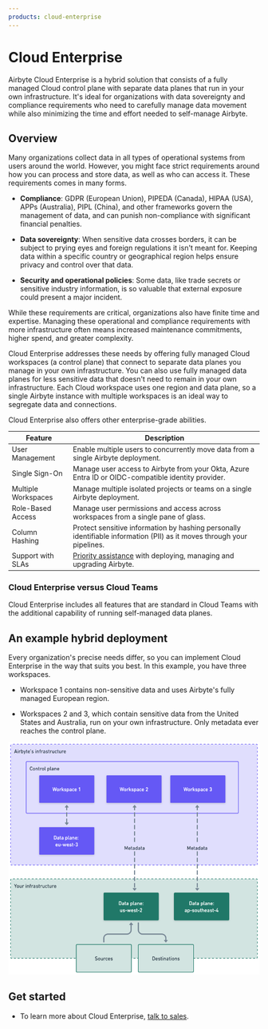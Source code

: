 ```yaml
---
products: cloud-enterprise
---
```


# Cloud Enterprise

Airbyte Cloud Enterprise is a hybrid solution that consists of a fully managed Cloud control plane with separate data planes that run in your own infrastructure. It's ideal for organizations with data sovereignty and compliance requirements who need to carefully manage data movement while also minimizing the time and effort needed to self-manage Airbyte.

## Overview

Many organizations collect data in all types of operational systems from users around the world. However, you might face strict requirements around how you can process and store data, as well as who can access it. These requirements comes in many forms.

- **Compliance**: GDPR (European Union), PIPEDA (Canada), HIPAA (USA), APPs (Australia), PIPL (China), and other frameworks govern the management of data, and can punish non-compliance with significant financial penalties.

- **Data sovereignty**: When sensitive data crosses borders, it can be subject to prying eyes and foreign regulations it isn't meant for. Keeping data within a specific country or geographical region helps ensure privacy and control over that data.

- **Security and operational policies**: Some data, like trade secrets or sensitive industry information, is so valuable that external exposure could present a major incident.

While these requirements are critical, organizations also have finite time and expertise. Managing these operational and compliance requirements with more infrastructure often means increased maintenance commitments, higher spend, and greater complexity.

Cloud Enterprise addresses these needs by offering fully managed Cloud workspaces (a control plane) that connect to separate data planes you manage in your own infrastructure. You can also use fully managed data planes for less sensitive data that doesn't need to remain in your own infrastructure. Each Cloud workspace uses one region and data plane, so a single Airbyte instance with multiple workspaces is an ideal way to segregate data and connections.

Cloud Enterprise also offers other enterprise-grade abilities.

| Feature             | Description                                                                                                                                                             |
| ------------------- | ----------------------------------------------------------------------------------------------------------------------------------------------------------------------- |
| User Management     | Enable multiple users to concurrently move data from a single Airbyte deployment.                                                                                       |
| Single Sign-On      | Manage user access to Airbyte from your Okta, Azure Entra ID or OIDC-compatible identity provider.                                                                      |
| Multiple Workspaces | Manage multiple isolated projects or teams on a single Airbyte deployment.                                                                                              |
| Role-Based Access   | Manage user permissions and access across workspaces from a single pane of glass.                                                                                       |
| Column Hashing      | Protect sensitive information by hashing personally identifiable information (PII) as it moves through your pipelines.                                                   |
| Support with SLAs   | [Priority assistance](https://docs.airbyte.com/operator-guides/contact-support/#airbyte-enterprise-self-hosted-support) with deploying, managing and upgrading Airbyte. |

### Cloud Enterprise versus Cloud Teams

Cloud Enterprise includes all features that are standard in Cloud Teams with the additional capability of running self-managed data planes.

## An example hybrid deployment

Every organization's precise needs differ, so you can implement Cloud Enterprise in the way that suits you best. In this example, you have three workspaces. 

- Workspace 1 contains non-sensitive data and uses Airbyte's fully managed European region.

- Workspaces 2 and 3, which contain sensitive data from the United States and Australia, run on your own infrastructure. Only metadata ever reaches the control plane.

![In this example, you have three workspaces. Workspace 1 contains non-sensitive data and uses Airbyte's fully managed European workspace. Workspaces 2 and 3, which contain sensitive data from the United States and Australia, run on your own infrastructure. Only metadata ever reaches the control plane.](img/cloud-enterprise-example.png)

## Get started

- To learn more about Cloud Enterprise, [talk to sales](https://airbyte.com/company/talk-to-sales).

